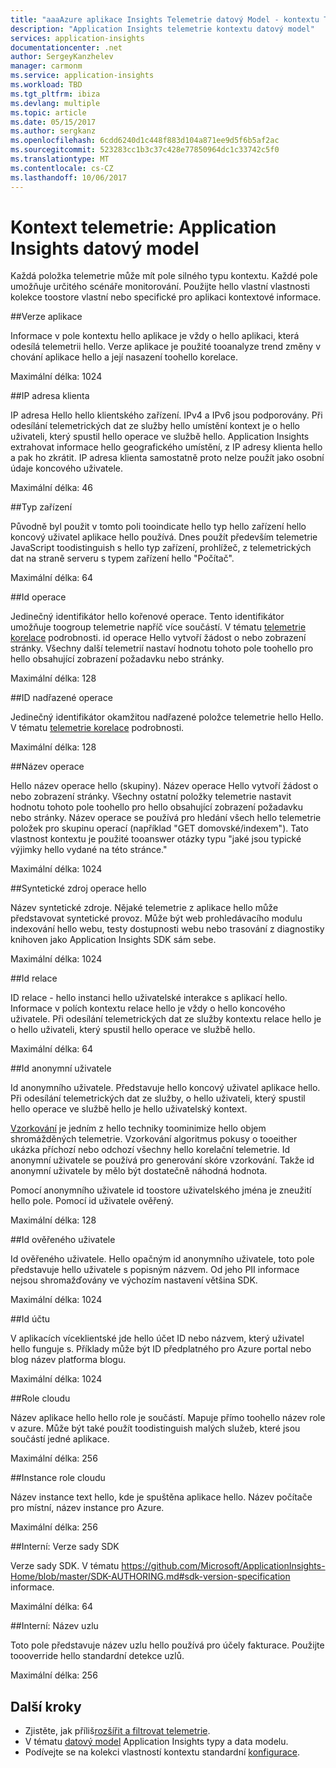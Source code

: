 ```yaml
---
title: "aaaAzure aplikace Insights Telemetrie datový Model - kontextu Telemetrie | Microsoft Docs"
description: "Application Insights telemetrie kontextu datový model"
services: application-insights
documentationcenter: .net
author: SergeyKanzhelev
manager: carmonm
ms.service: application-insights
ms.workload: TBD
ms.tgt_pltfrm: ibiza
ms.devlang: multiple
ms.topic: article
ms.date: 05/15/2017
ms.author: sergkanz
ms.openlocfilehash: 6cdd6240d1c448f883d104a871ee9d5f6b5af2ac
ms.sourcegitcommit: 523283cc1b3c37c428e77850964dc1c33742c5f0
ms.translationtype: MT
ms.contentlocale: cs-CZ
ms.lasthandoff: 10/06/2017
---
```

# <a name="telemetry-context-application-insights-data-model"></a>Kontext telemetrie: Application Insights datový model

Každá položka telemetrie může mít pole silného typu kontextu. Každé pole umožňuje určitého scénáře monitorování. Použijte hello vlastní vlastnosti kolekce toostore vlastní nebo specifické pro aplikaci kontextové informace.


##<a name="application-version"></a>Verze aplikace

Informace v pole kontextu hello aplikace je vždy o hello aplikaci, která odesílá telemetrii hello. Verze aplikace je použité tooanalyze trend změny v chování aplikace hello a její nasazení toohello korelace.

Maximální délka: 1024


##<a name="client-ip-address"></a>IP adresa klienta

IP adresa Hello hello klientského zařízení. IPv4 a IPv6 jsou podporovány. Při odesílání telemetrických dat ze služby hello umístění kontext je o hello uživateli, který spustil hello operace ve službě hello. Application Insights extrahovat informace hello geografického umístění, z IP adresy klienta hello a pak ho zkrátit. IP adresa klienta samostatně proto nelze použít jako osobní údaje koncového uživatele. 

Maximální délka: 46


##<a name="device-type"></a>Typ zařízení

Původně byl použit v tomto poli tooindicate hello typ hello zařízení hello koncový uživatel aplikace hello používá. Dnes použít především telemetrie JavaScript toodistinguish s hello typ zařízení, prohlížeč, z telemetrických dat na straně serveru s typem zařízení hello "Počítač".

Maximální délka: 64


##<a name="operation-id"></a>Id operace

Jedinečný identifikátor hello kořenové operace. Tento identifikátor umožňuje toogroup telemetrie napříč více součástí. V tématu [telemetrie korelace](application-insights-correlation.md) podrobnosti. id operace Hello vytvoří žádost o nebo zobrazení stránky. Všechny další telemetrií nastaví hodnotu tohoto pole toohello pro hello obsahující zobrazení požadavku nebo stránky. 

Maximální délka: 128


##<a name="parent-operation-id"></a>ID nadřazené operace

Jedinečný identifikátor okamžitou nadřazené položce telemetrie hello Hello. V tématu [telemetrie korelace](application-insights-correlation.md) podrobnosti.

Maximální délka: 128


##<a name="operation-name"></a>Název operace

Hello název operace hello (skupiny). Název operace Hello vytvoří žádost o nebo zobrazení stránky. Všechny ostatní položky telemetrie nastavit hodnotu tohoto pole toohello pro hello obsahující zobrazení požadavku nebo stránky. Název operace se používá pro hledání všech hello telemetrie položek pro skupinu operací (například "GET domovské/indexem"). Tato vlastnost kontextu je použité tooanswer otázky typu "jaké jsou typické výjimky hello vydané na této stránce."

Maximální délka: 1024


##<a name="synthetic-source-of-hello-operation"></a>Syntetické zdroj operace hello

Název syntetické zdroje. Nějaké telemetrie z aplikace hello může představovat syntetické provoz. Může být web prohledávacího modulu indexování hello webu, testy dostupnosti webu nebo trasování z diagnostiky knihoven jako Application Insights SDK sám sebe.

Maximální délka: 1024


##<a name="session-id"></a>Id relace

ID relace - hello instanci hello uživatelské interakce s aplikací hello. Informace v polích kontextu relace hello je vždy o hello koncového uživatele. Při odesílání telemetrických dat ze služby kontextu relace hello je o hello uživateli, který spustil hello operace ve službě hello.

Maximální délka: 64


##<a name="anonymous-user-id"></a>Id anonymní uživatele

Id anonymního uživatele. Představuje hello koncový uživatel aplikace hello. Při odesílání telemetrických dat ze služby, o hello uživateli, který spustil hello operace ve službě hello je hello uživatelský kontext.

[Vzorkování](app-insights-sampling.md) je jedním z hello techniky toominimize hello objem shromážděných telemetrie. Vzorkování algoritmus pokusy o tooeither ukázka příchozí nebo odchozí všechny hello korelační telemetrie. Id anonymní uživatele se používá pro generování skóre vzorkování. Takže id anonymní uživatele by mělo být dostatečně náhodná hodnota. 

Pomocí anonymního uživatele id toostore uživatelského jména je zneužití hello pole. Pomocí id uživatele ověřený.

Maximální délka: 128


##<a name="authenticated-user-id"></a>Id ověřeného uživatele

Id ověřeného uživatele. Hello opačným id anonymního uživatele, toto pole představuje hello uživatele s popisným názvem. Od jeho PII informace nejsou shromažďovány ve výchozím nastavení většina SDK.

Maximální délka: 1024


##<a name="account-id"></a>Id účtu

V aplikacích víceklientské jde hello účet ID nebo názvem, který uživatel hello funguje s. Příklady může být ID předplatného pro Azure portal nebo blog název platforma blogu.

Maximální délka: 1024


##<a name="cloud-role"></a>Role cloudu

Název aplikace hello hello role je součástí. Mapuje přímo toohello název role v azure. Může být také použít toodistinguish malých služeb, které jsou součástí jedné aplikace.

Maximální délka: 256


##<a name="cloud-role-instance"></a>Instance role cloudu

Název instance text hello, kde je spuštěna aplikace hello. Název počítače pro místní, název instance pro Azure.

Maximální délka: 256


##<a name="internal-sdk-version"></a>Interní: Verze sady SDK

Verze sady SDK. V tématu https://github.com/Microsoft/ApplicationInsights-Home/blob/master/SDK-AUTHORING.md#sdk-version-specification informace.

Maximální délka: 64


##<a name="internal-node-name"></a>Interní: Název uzlu

Toto pole představuje název uzlu hello používá pro účely fakturace. Použijte toooverride hello standardní detekce uzlů.

Maximální délka: 256


## <a name="next-steps"></a>Další kroky

- Zjistěte, jak příliš[rozšířit a filtrovat telemetrie](app-insights-api-filtering-sampling.md).
- V tématu [datový model](application-insights-data-model.md) Application Insights typy a data modelu.
- Podívejte se na kolekci vlastností kontextu standardní [konfigurace](app-insights-configuration-with-applicationinsights-config.md#telemetry-initializers-aspnet).
